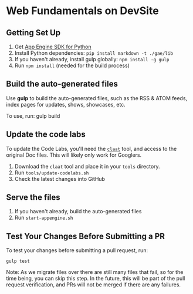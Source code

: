 # Web Fundamentals on DevSite 

## Getting Set Up
1. Get [App Engine SDK for Python](https://cloud.google.com/appengine/downloads#Google_App_Engine_SDK_for_Python)
2. Install Python dependencies: `pip install markdown -t ./gae/lib`
2. If you haven't already, install gulp globally: `npm install -g gulp`
3. Run `npm install` (needed for the build process)

## Build the auto-generated files
Use **gulp** to build the auto-generated files, such as the RSS & ATOM feeds,
index pages for updates, shows, showcases, etc.

To use, run:
    gulp build


## Update the code labs
To update the Code Labs, you'll need the
[`claat`](https://github.com/googlecodelabs/tools/tree/master/claat) tool, and
access to the original Doc files. This will likely only work for Googlers.

1. Download the `claat` tool and place it in your `tools` directory.
1. Run `tools/update-codelabs.sh`
1. Check the latest changes into GitHub

## Serve the files
1. If you haven't already, build the auto-generated files
1. Run `start-appengine.sh`

## Test Your Changes Before Submitting a PR
To test your changes before submitting a pull request, run:

    gulp test

Note: As we migrate files over there are still many files that fail, so for the
time being, you can skip this step. In the future, this will be part of the
pull request verification, and PRs will not be merged if there are any failures.
